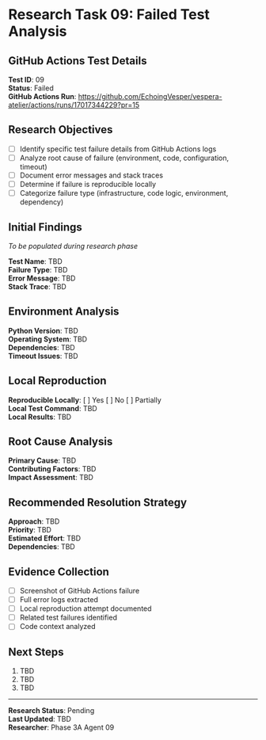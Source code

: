 # Research Task 09: Failed Test Analysis

## GitHub Actions Test Details

**Test ID**: 09  
**Status**: Failed  
**GitHub Actions Run**: <https://github.com/EchoingVesper/vespera-atelier/actions/runs/17017344229?pr=15>

## Research Objectives

- [ ] Identify specific test failure details from GitHub Actions logs
- [ ] Analyze root cause of failure (environment, code, configuration, timeout)
- [ ] Document error messages and stack traces
- [ ] Determine if failure is reproducible locally
- [ ] Categorize failure type (infrastructure, code logic, environment, dependency)

## Initial Findings

*To be populated during research phase*

**Test Name**: TBD  
**Failure Type**: TBD  
**Error Message**: TBD  
**Stack Trace**: TBD  

## Environment Analysis

**Python Version**: TBD  
**Operating System**: TBD  
**Dependencies**: TBD  
**Timeout Issues**: TBD  

## Local Reproduction

**Reproducible Locally**: [ ] Yes [ ] No [ ] Partially  
**Local Test Command**: TBD  
**Local Results**: TBD  

## Root Cause Analysis

**Primary Cause**: TBD  
**Contributing Factors**: TBD  
**Impact Assessment**: TBD  

## Recommended Resolution Strategy

**Approach**: TBD  
**Priority**: TBD  
**Estimated Effort**: TBD  
**Dependencies**: TBD  

## Evidence Collection

- [ ] Screenshot of GitHub Actions failure
- [ ] Full error logs extracted
- [ ] Local reproduction attempt documented
- [ ] Related test failures identified
- [ ] Code context analyzed

## Next Steps

1. TBD
2. TBD
3. TBD

---
**Research Status**: Pending  
**Last Updated**: TBD  
**Researcher**: Phase 3A Agent 09
